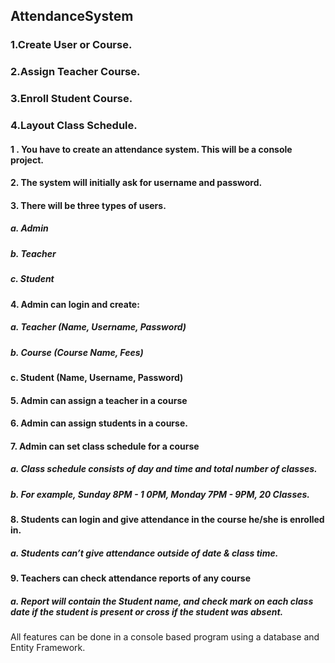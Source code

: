 ## AttendanceSystem
### 1.Create User or Course.
### 2.Assign Teacher Course.
### 3.Enroll Student Course.
### 4.Layout Class Schedule.

#### 1 . You have to create an attendance system. This will be a console project.
#### 2. The system will initially ask for username and password.
#### 3. There will be three types of users.
#####   a. Admin
#####   b. Teacher
#####   c. Student
#### 4. Admin can login and create:
#####   a. Teacher (Name, Username, Password)
#####   b. Course (Course Name, Fees)
#### c. Student (Name, Username, Password)
#### 5. Admin can assign a teacher in a course
#### 6. Admin can assign students in a course.
#### 7. Admin can set class schedule for a course
#####   a. Class schedule consists of day and time and total number of classes.
#####   b. For example, Sunday 8PM - 1 0PM, Monday 7PM - 9PM, 20 Classes.
#### 8. Students can login and give attendance in the course he/she is enrolled in.
#####   a. Students can’t give attendance outside of date & class time.
#### 9. Teachers can check attendance reports of any course
#####   a. Report will contain the Student name, and check mark on each class date if the student is present or cross if the student was absent.
<p>All features can be done in a console based program using a database and Entity Framework.</p>
